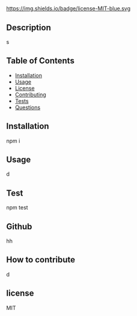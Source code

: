 #  

  https://img.shields.io/badge/license-MIT-blue.svg

  
  ## Description
  s



  ## Table of Contents
  - [Installation](#installation)
  - [Usage](#usage)
  - [License](#license)
  - [Contributing](#contributing)
  - [Tests](#tests)
  - [Questions](#questions)

  ## Installation 
  npm i

  ## Usage
  d 

  ## Test 
   npm test

  ## Github
  hh

  ## How to contribute
  d

  ## license
  MIT

